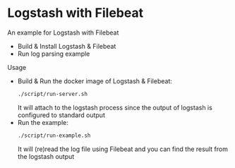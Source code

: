 # Logstash with Filebeat

An example for Logstash with Filebeat

  - Build & Install Logstash & Filebeat
  - Run log parsing example

Usage

  - Build & Run the docker image of Logstash & Filebeat:
    ```sh
    ./script/run-server.sh
    ```
    It will attach to the logstash process since the output of logstash is configured to standard output
  - Run the example:
    ```sh
    ./script/run-example.sh
    ```
    It will (re)read the log file using Filebeat and you can find the result from the logstash output
